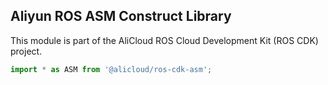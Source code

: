 ## Aliyun ROS ASM Construct Library

This module is part of the AliCloud ROS Cloud Development Kit (ROS CDK) project.

```ts
import * as ASM from '@alicloud/ros-cdk-asm';
```
